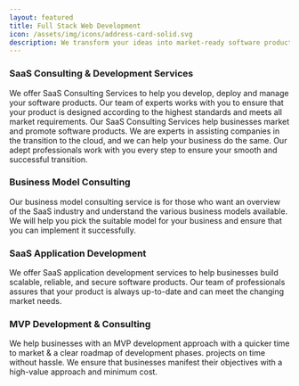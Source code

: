 ```yaml
---
layout: featured
title: Full Stack Web Development
icon: /assets/img/icons/address-card-solid.svg
description: We transform your ideas into market-ready software products, taking scalability, robustness, and customizability into account.
---
```


<div class="row">
    <div class="col-md-12">
        <div class="service-details mb-40">
            <h3>SaaS Consulting & Development Services</h3>
<p>We offer SaaS Consulting Services to help you develop, deploy and manage your software products. Our team of experts works with you to ensure that your product is designed according to the highest standards and meets all market requirements.
Our SaaS Consulting Services help businesses market and promote software products. We are experts in assisting companies in the transition to the cloud, and we can help your business do the same. Our adept professionals work with you every step to ensure your smooth and successful transition.</p>
        </div>
    </div>
</div>

<div class="row">
    <div class="col-md-4">
        <div class="service-details mb-40">
            <h3>Business Model Consulting</h3>
            <p>Our business model consulting service is for those who want an overview of the SaaS industry and understand the various business models available. We will help you pick the suitable model for your business and ensure that you can implement it successfully.</p>
        </div>
    </div>
    <div class="col-md-4">
        <div class="service-details mb-40">
            <h3>SaaS Application Development</h3>
            <p>We offer SaaS application development services to help businesses build scalable, reliable, and secure software products. Our team of professionals assures that your product is always up-to-date and can meet the changing market needs.</p>
        </div>
    </div>
    <div class="col-md-4">
        <div class="service-details mb-40">
            <h3>MVP Development & Consulting</h3>
            <p>We help businesses with an MVP development approach with a quicker time to market & a clear roadmap of development phases. projects on time without hassle. We ensure that businesses manifest their objectives with a high-value approach and minimum cost.</p>
        </div>
    </div>
</div>

